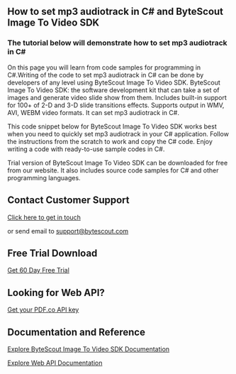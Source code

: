 ## How to set mp3 audiotrack in C# and ByteScout Image To Video SDK

### The tutorial below will demonstrate how to set mp3 audiotrack in C#

On this page you will learn from code samples for programming in C#.Writing of the code to set mp3 audiotrack in C# can be done by developers of any level using ByteScout Image To Video SDK. ByteScout Image To Video SDK: the software development kit that can take a set of images and generate video slide show from them. Includes built-in support for 100+ of 2-D and 3-D slide transitions effects. Supports output in WMV, AVI, WEBM video formats. It can set mp3 audiotrack in C#.

This code snippet below for ByteScout Image To Video SDK works best when you need to quickly set mp3 audiotrack in your C# application. Follow the instructions from the scratch to work and copy the C# code. Enjoy writing a code with ready-to-use sample codes in C#.

Trial version of ByteScout Image To Video SDK can be downloaded for free from our website. It also includes source code samples for C# and other programming languages.

## Contact Customer Support

[Click here to get in touch](https://bytescout.zendesk.com/hc/en-us/requests/new?subject=ByteScout%20Image%20To%20Video%20SDK%20Question)

or send email to [support@bytescout.com](mailto:support@bytescout.com?subject=ByteScout%20Image%20To%20Video%20SDK%20Question) 

## Free Trial Download

[Get 60 Day Free Trial](https://bytescout.com/download/web-installer?utm_source=github-readme)

## Looking for Web API? 

[Get your PDF.co API key](https://pdf.co/documentation/api?utm_source=github-readme)

## Documentation and Reference

[Explore ByteScout Image To Video SDK Documentation](https://bytescout.com/documentation/index.html?utm_source=github-readme)

[Explore Web API Documentation](https://pdf.co/documentation/api?utm_source=github-readme)